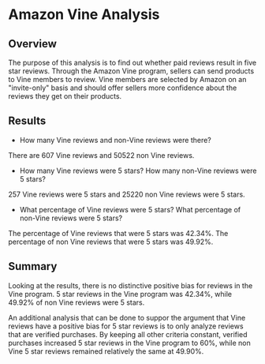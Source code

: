 # Amazon Vine Analysis

## Overview

The purpose of this analysis is to find out whether paid reviews result in five star reviews. Through the Amazon Vine program, sellers can send products to Vine members to review. Vine members are selected by Amazon on an "invite-only" basis and should offer sellers more confidence about the reviews they get on their products. 

## Results

* How many Vine reviews and non-Vine reviews were there?

There are 607 Vine reviews and 50522 non Vine reviews. 

* How many Vine reviews were 5 stars? How many non-Vine reviews were 5 stars?

257 Vine reviews were 5 stars and 25220 non Vine reviews were 5 stars. 

* What percentage of Vine reviews were 5 stars? What percentage of non-Vine reviews were 5 stars?

The percentage of Vine reviews that were 5 stars was 42.34%. The percentage of non Vine reviews that were 5 stars was 49.92%.

## Summary

Looking at the results, there is no distinctive positive bias for reviews in the Vine program. 5 star reviews in the Vine program was 42.34%, while 49.92% of non Vine reviews were 5 stars. 

An additional analysis that can be done to suppor the argument that Vine reviews have a positive bias for 5 star reviews is to only analyze reviews that are verified purchases. By keeping all other criteria constant, verified purchases increased 5 star reviews in the Vine program to 60%, while non Vine 5 star reviews remained relatively the same at 49.90%. 


